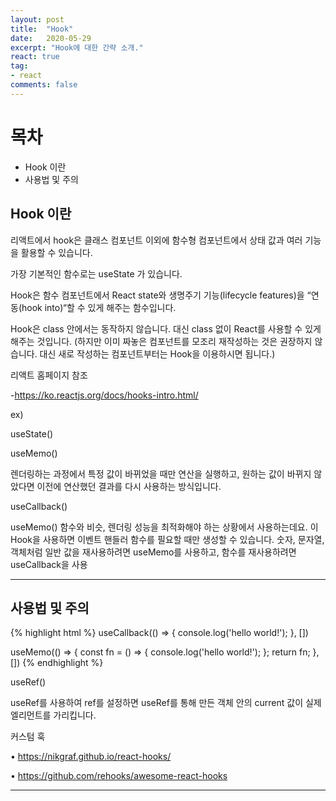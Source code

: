 ```yaml
---
layout: post
title:  "Hook"
date:   2020-05-29
excerpt: "Hook에 대한 간략 소개."
react: true
tag:
- react 
comments: false
---
```



# 목차
* Hook 이란
* 사용법 및 주의


## Hook 이란

리액트에서 hook은 클래스 컴포넌트 이외에 함수형 컴포넌트에서 상태 값과 여러 기능을 활용할 수 있습니다.

가장 기본적인 함수로는 useState 가 있습니다.

Hook은 함수 컴포넌트에서 React state와 생명주기 기능(lifecycle features)을 “연동(hook into)“할 수 있게 해주는 함수입니다. 

Hook은 class 안에서는 동작하지 않습니다. 대신 class 없이 React를 사용할 수 있게 해주는 것입니다.
 (하지만 이미 짜놓은 컴포넌트를 모조리 재작성하는 것은 권장하지 않습니다. 
 대신 새로 작성하는 컴포넌트부터는 Hook을 이용하시면 됩니다.)

리액트 홈페이지 참조

-<https://ko.reactjs.org/docs/hooks-intro.html/>

ex)

useState()

useMemo()

렌더링하는 과정에서 특정 값이 바뀌었을 때만 연산을 실행하고, 원하는 값이 바뀌지 않았다면 이전에 연산했던 결과를 다시 사용하는 방식입니다.

useCallback()

useMemo() 함수와 비슷, 렌더링 성능을 최적화해야 하는 상황에서 사용하는데요. 이 Hook을 사용하면 이벤트 핸들러 함수를 필요할 때만 생성할 수 있습니다.
 숫자, 문자열, 객체처럼 일반 값을 재사용하려면 useMemo를 사용하고, 함수를 재사용하려면 useCallback을 사용


---
 
## 사용법 및 주의
 
 {% highlight html %}
 useCallback(() => {
  console.log('hello world!');
}, [])
 
useMemo(() => {
  const fn = () => {
    console.log('hello world!');
  };
  return fn;
}, [])
{% endhighlight %}


useRef()

useRef를 사용하여 ref를 설정하면 useRef를 통해 만든 객체 안의 current 값이 실제 엘리먼트를 가리킵니다.


커스텀 훅

• <https://nikgraf.github.io/react-hooks/>

• <https://github.com/rehooks/awesome-react-hooks>


---




